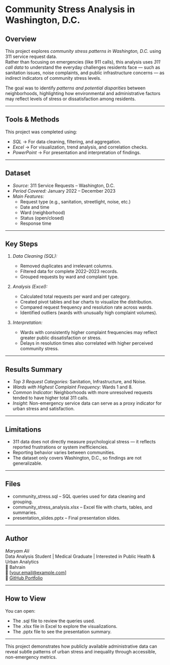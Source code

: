 # Community Stress Analysis in Washington, D.C.

## Overview
This project explores *community stress patterns in Washington, D.C.* using 311 service request data.  
Rather than focusing on emergencies (like 911 calls), this analysis uses *311 call data* to understand the everyday challenges residents face — such as sanitation issues, noise complaints, and public infrastructure concerns — as indirect indicators of community stress levels.

The goal was to identify *patterns and potential disparities* between neighborhoods, highlighting how environmental and administrative factors may reflect levels of stress or dissatisfaction among residents.

---

## Tools & Methods
This project was completed using:
- *SQL* → For data cleaning, filtering, and aggregation.  
- *Excel* → For visualization, trend analysis, and correlation checks.  
- *PowerPoint* → For presentation and interpretation of findings.

---

## Dataset
- *Source:* 311 Service Requests – Washington, D.C.  
- *Period Covered:* January 2022 – December 2023  
- *Main Features:*
  - Request type (e.g., sanitation, streetlight, noise, etc.)
  - Date and time
  - Ward (neighborhood)
  - Status (open/closed)
  - Response time

---

## Key Steps
1. *Data Cleaning (SQL):*
   - Removed duplicates and irrelevant columns.  
   - Filtered data for complete 2022–2023 records.  
   - Grouped requests by ward and complaint type.  

2. *Analysis (Excel):*
   - Calculated total requests per ward and per category.  
   - Created pivot tables and bar charts to visualize the distribution.  
   - Compared request frequency and resolution rate across wards.  
   - Identified outliers (wards with unusually high complaint volumes).

3. *Interpretation:*
   - Wards with consistently higher complaint frequencies may reflect greater public dissatisfaction or stress.
   - Delays in resolution times also correlated with higher perceived community stress.

---

## Results Summary
- *Top 3 Request Categories:* Sanitation, Infrastructure, and Noise.
- *Wards with Highest Complaint Frequency:* Wards 1 and 8.
- *Common Indicator:* Neighborhoods with more unresolved requests tended to have higher total 311 calls.
- *Insight:* Non-emergency service data can serve as a proxy indicator for urban stress and satisfaction.

---

## Limitations
- 311 data does not directly measure psychological stress — it reflects reported frustrations or system inefficiencies.  
- Reporting behavior varies between communities.  
- The dataset only covers Washington, D.C., so findings are not generalizable.

---

## Files
- community_stress.sql – SQL queries used for data cleaning and grouping.  
- community_stress_analysis.xlsx – Excel file with charts, tables, and summaries.  
- presentation_slides.pptx – Final presentation slides.  

---

## Author
*Maryam Ali*  
Data Analysis Student | Medical Graduate | Interested in Public Health & Urban Analytics  
📍 Bahrain  
📧 [your.email@example.com]  
🔗 [GitHub Portfolio](https://github.com/yourusername)

---

## How to View
You can open:
- The .sql file to review the queries used.
- The .xlsx file in Excel to explore the visualizations.
- The .pptx file to see the presentation summary.

---

This project demonstrates how publicly available administrative data can reveal subtle patterns of urban stress and inequality through accessible, non-emergency metrics.
